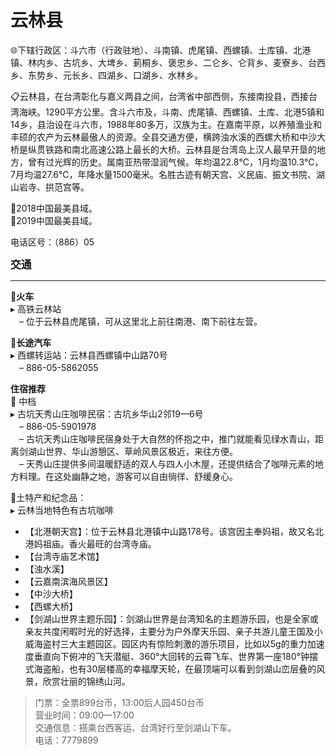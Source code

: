 # 云林县  
🌐下辖行政区：斗六市（行政驻地）、斗南镇、虎尾镇、西螺镇、土库镇、北港镇、林内乡、古坑乡、大埤乡、莿桐乡、褒忠乡、二仑乡、仑背乡、麦寮乡、台西乡、东势乡、元长乡、四湖乡、口湖乡、水林乡。  

📋云林县，在台湾彰化与嘉义两县之间，台湾省中部西侧，东接南投县，西接台湾海峡。1290平方公里。含斗六市及，斗南、虎尾镇、西螺镇、土库、北港5镇和14乡，县治设在斗六市，1988年80多万，汉族为主。在嘉南平原，以养殖渔业和丰硕的农产为云林最傲人的资源。全县交通方便，横跨浊水溪的西螺大桥和中沙大桥是纵贯铁路和南北高速公路上最长的大桥。云林县是台湾岛上汉人最早开垦的地方，曾有过光辉的历史。属南亚热带湿润气候。年均温22.8℃，1月均温10.3℃，7月均温27.6℃，年降水量1500毫米。名胜古迹有朝天宫、义民庙、振文书院、湖山岩寺、拱范宫等。  

🏅2018中国最美县域。  
🏅2019中国最美县域。  

电话区号：（886）05  

<big>**交通**</big>  
***  
🚈**火车**  
▸ 高铁云林站  
　– 位于云林县虎尾镇，可从这里北上前往南港、南下前往左营。  

🚌**长途汽车**  
▸ 西螺转运站：云林县西螺镇中山路70号  
　– 886-05-5862055  

**住宿推荐**  
🏡 中档  
▸ 古坑天秀山庄咖啡民宿：古坑乡华山2邻19—6号  
　– 886-05-5901978  
　– 古坑天秀山庄咖啡民宿身处于大自然的怀抱之中，推门就能看见绿水青山，距离剑湖山世界、华山游憩区、草岭风景区极近，来往方便。  
　– 天秀山庄提供多间温暖舒适的双人与四人小木屋，还提供结合了咖啡元素的地方料理。在这处幽静之地，游客可以自由徜徉、舒缓身心。  

🧊土特产和纪念品：  
▸ 云林当地特色有古坑咖啡  

* 【北港朝天宫】：位于云林县北港镇中山路178号。该宫因主奉妈祖，故又名北港妈祖庙。香火最旺的台湾寺庙。  
* 【台湾寺庙艺术馆】  
* 【浊水溪】  
* 【云嘉南滨海风景区】  
* 【中沙大桥】  
* 【西螺大桥】  
* 【剑湖山世界主题乐园】：剑湖山世界是台湾知名的主题游乐园，也是全家或亲友共度闲暇时光的好选择，主要分为户外摩天乐园、亲子共游儿童王国及小威海盗村三大主题园区。园区内有惊险刺激的游乐项目，比如以5g的重力加速度垂直向下俯冲的飞天潜艇、360°大回转的云霄飞车、世界第一座180°钟摆式海盗船，也有30层楼高的幸福摩天轮，在最顶端可以看到剑湖山峦层叠的风景，欣赏壮丽的锦绣山河。  
> 门票：全票899台币，13:00后人园450台币  
> 营业时间：09:00—17:00  
> 交通信息：搭乘台西客运、台湾好行至剑湖山下车。  
> 电话：7779899  
